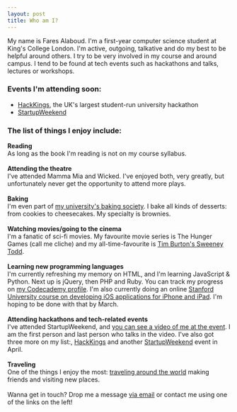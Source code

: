 ```yaml
---
layout: post
title: Who am I?
---
```


My name is Fares Alaboud. I'm a first-year computer science student at King's College London. I'm active, outgoing, talkative and do my best to be helpful around others. I try to be very involved in my course and around campus. I tend to be found at tech events such as hackathons and talks, lectures or workshops.  

**<h3>Events I'm attending soon:</h3>**
 - [HackKings](http://hackkings.org), the UK's largest student-run university hackathon
 - [StartupWeekend](http://london.startupweekend.org)
 
**<h3>The list of things I enjoy include:</h3>**

**Reading** <br/>
As long as the book I'm reading is not on my course syllabus.
<br/><br/>
**Attending the theatre** <br/>
I've attended Mamma Mia and Wicked. I've enjoyed both, very greatly, but unfortunately never get the opportunity to attend more plays.
<br/><br/>
**Baking** <br/>
I'm even part of [my university's baking society](https://www.facebook.com/KCLBakingSoc). I bake all kinds of desserts: from cookies to cheesecakes. My specialty is brownies.
<br/><br/>
**Watching movies/going to the cinema** <br/>
I'm a fanatic of sci-fi movies. My favourite movie series is The Hunger Games (call me cliche) and my all-time-favourite is [Tim Burton's Sweeney Todd](http://www.imdb.com/title/tt0408236/).
<br/><br/>
**Learning new programming languages** <br/>
I'm currently refreshing my memory on HTML, and I'm learning JavaScript & Python. Next up is jQuery, then PHP and Ruby. You can track my progress on [my Codecademy profile](http://www.codecademy.com/faresalaboud). I'm also currently doing an online [Stanford University course on developing iOS applications for iPhone and iPad](https://itunes.apple.com/us/course/developing-ios-7-apps-for/id733644550). I'm hoping to be done with that by March.
<br/><br/>
**Attending hackathons and tech-related events** <br/>
I've attended StartupWeekend, and [you can see a video of me at the event](http://www.youtube.com/watch?v=HdVVdknnxcA). I am the first person and last person who talks in the video. I've also got three more on my list:, [HackKings](http://hackkings.org) and another [StartupWeekend](http://london.startupweekend.org) event in April.
<br/><br/>
**Traveling** <br/>
One of the things I enjoy the most: [traveling around the world](http://wolpy.com/faresalaboud/map) making friends and visiting new places.
<br/><br/>
Wanna get in touch? Drop me a message [via email](mailto:hi@faresalaboud.me) or contact me using one of the links on the left!